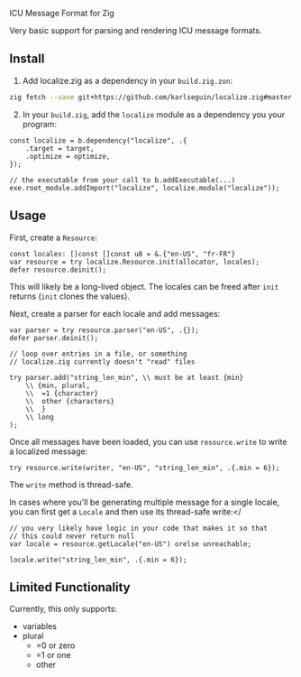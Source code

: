ICU Message Format for Zig

Very basic support for parsing and rendering ICU message formats.

## Install
1) Add localize.zig as a dependency in your `build.zig.zon`:

```bash
zig fetch --save git+https://github.com/karlseguin/localize.zig#master
```

2) In your `build.zig`, add the `localize` module as a dependency you your program:

```zig
const localize = b.dependency("localize", .{
    .target = target,
    .optimize = optimize,
});

// the executable from your call to b.addExecutable(...)
exe.root_module.addImport("localize", localize.module("localize"));
```


## Usage
First, create a `Resource`:

```zig
const locales: []const []const u8 = &.{"en-US", "fr-FR"}
var resource = try localize.Resource.init(allocator, locales);
defer resource.deinit();
```

This will likely be a long-lived object. The locales can be freed after `init` returns (`init` clones the values).

Next, create a parser for each locale and add messages:

```zig
var parser = try resource.parser("en-US", .{});
defer parser.deinit();

// loop over entries in a file, or something
// localize.zig currently doesn't "read" files

try parser.add("string_len_min", \\ must be at least {min}
    \\ {min, plural,
    \\  =1 {character}
    \\  other {characters}
    \\  }
    \\ long
);
```

Once all messages have been loaded, you can use `resource.write` to write a localized message:

```zig
try resource.write(writer, "en-US", "string_len_min", .{.min = 6});
```

The `write` method is thread-safe.

In cases where you'll be generating multiple message for a single locale, you can first get a <code>Locale</code> and then use its thread-safe write:</

```zig
// you very likely have logic in your code that makes it so that
// this could never return null
var locale = resource.getLocale("en-US") orelse unreachable;

locale.write("string_len_min", .{.min = 6});
```

## Limited Functionality
Currently, this only supports:

* variables
* plural
    * =0 or zero
    * =1 or one
    * other
